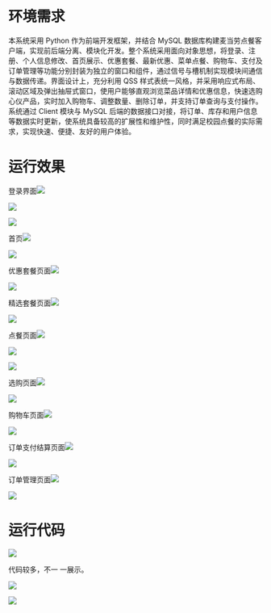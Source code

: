 # 环境需求
本系统采用 Python 作为前端开发框架，并结合 MySQL 数据库构建麦当劳点餐客户端，实现前后端分离、模块化开发。整个系统采用面向对象思想，将登录、注册、个人信息修改、首页展示、优惠套餐、最新优惠、菜单点餐、购物车、支付及订单管理等功能分别封装为独立的窗口和组件，通过信号与槽机制实现模块间通信与数据传递。界面设计上，充分利用 QSS 样式表统一风格，并采用响应式布局、滚动区域及弹出抽屉式窗口，使用户能够直观浏览菜品详情和优惠信息，快速选购心仪产品，实时加入购物车、调整数量、删除订单，并支持订单查询与支付操作。系统通过 Client 模块与 MySQL 后端的数据接口对接，将订单、库存和用户信息等数据实时更新，使系统具备较高的扩展性和维护性，同时满足校园点餐的实际需求，实现快速、便捷、友好的用户体验。



# 运行效果
登录界面![](运行效果截图/img.png)

![](https://cdn.nlark.com/yuque/0/2025/png/26188759/1742298014435-fec0b23b-39bb-420b-962a-3021cdeac23c.png)

![](https://cdn.nlark.com/yuque/0/2025/png/26188759/1742298226543-19288645-0ae0-4235-9b51-495621a90b4e.png)

首页![](运行效果截图/img_1.png)

![](https://cdn.nlark.com/yuque/0/2025/png/26188759/1742298019917-424d9bf6-d953-4c87-a70c-432018ec1f3c.png)

优惠套餐页面![](运行效果截图/img_2.png)

![](https://cdn.nlark.com/yuque/0/2025/png/26188759/1742298022023-d5b664e4-d1c0-4669-bd75-28c4bd1172ba.png)

精选套餐页面![](运行效果截图/img_3.png)

![](https://cdn.nlark.com/yuque/0/2025/png/26188759/1742298024297-94eee42e-28eb-4b5e-a6cd-5719000b63a6.png)

点餐页面![](运行效果截图/img_4.png)

![](https://cdn.nlark.com/yuque/0/2025/png/26188759/1742298027273-184c6e63-ad02-4ff3-8e7e-755b53810f26.png)

![](https://cdn.nlark.com/yuque/0/2025/png/26188759/1742298229841-b3660d1f-ac34-405e-815c-06c2c92147d0.png)

选购页面![](运行效果截图/img_5.png)

![](https://cdn.nlark.com/yuque/0/2025/png/26188759/1742298030416-0352b6c8-ddb3-4ed9-b625-d265bdecd68d.png)

购物车页面![](运行效果截图/img_6.png)

![](https://cdn.nlark.com/yuque/0/2025/png/26188759/1742298033263-50d0e290-007f-4413-a011-e330faade92a.png)

订单支付结算页面![](运行效果截图/img_7.png)

![](https://cdn.nlark.com/yuque/0/2025/png/26188759/1742298037458-20212a37-e9d1-42bd-8028-8bea64c491de.png)

订单管理页面![](运行效果截图/img_8.png)

![](https://cdn.nlark.com/yuque/0/2025/png/26188759/1742298042042-35fa63ad-0867-4f3e-a6eb-8d036743a743.png)

# 运行代码
![](https://cdn.nlark.com/yuque/0/2025/png/26188759/1742298116716-ef31cec3-dd19-42f8-8beb-476d9d8fbd97.png)

代码较多，不一 一展示。

![](https://cdn.nlark.com/yuque/0/2025/png/26188759/1742298233945-60011e2e-b546-4708-a69b-5a86c3e5ea56.png)

![](https://cdn.nlark.com/yuque/0/2025/png/26188759/1742298133204-aa15a7b1-a441-4d2e-b835-ebcdca20677a.png)

